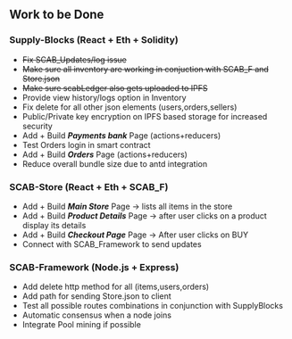 ## Work to be Done

### Supply-Blocks (React + Eth + Solidity)

- ~~Fix SCAB_Updates/log issue~~
- ~~Make sure all inventory are working in conjuction with SCAB_F and Store.json~~
- ~~Make sure scabLedger also gets uploaded to IPFS~~
- Provide view history/logs option in Inventory
- Fix delete for all other json elements (users,orders,sellers)
- Public/Private key encryption on IPFS based storage for increased security
- Add + Build ***Payments bank*** Page (actions+reducers)
- Test Orders login in smart contract
- Add + Build ***Orders*** Page (actions+reducers)
- Reduce overall bundle size due to antd integration


### SCAB-Store (React + Eth + SCAB_F)

- Add + Build ***Main Store*** Page -> lists all items in the store
- Add + Build ***Product Details*** Page -> after user clicks on a product display its details
- Add + Build ***Checkout Page*** Page -> After user clicks on BUY
- Connect with SCAB_Framework to send updates


### SCAB-Framework (Node.js + Express)

- Add delete http method for all (items,users,orders)
- Add path for sending Store.json to client
- Test all possible routes combinations in conjunction with SupplyBlocks 
- Automatic consensus when a node joins
- Integrate Pool mining if possible